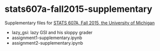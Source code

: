 # stats607a-fall2015-supplementary

Supplementary files for [STATS 607A, Fall 2015, the University of Michigan](http://dept.stat.lsa.umich.edu/~tewaria/teaching/STATS607A-Fall2015/)

 - lazy_gsi: lazy GSI and his sloppy grader 
 - assignment1-supplementary.ipynb
 - assignment2-supplementary.ipynb

